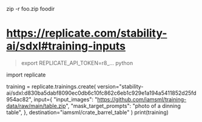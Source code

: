 zip -r foo.zip foodir 

# https://replicate.com/stability-ai/sdxl#training-inputs


> export REPLICATE_API_TOKEN=r8_...
> python

import replicate

training = replicate.trainings.create(
    version="stability-ai/sdxl:d830ba5dabf8090ec0db6c10fc862c6eb1c929e1a194a5411852d25fd954ac82",
    input={
        "input_images": "https://github.com/iamsml/training-data/raw/main/table.zip",
        "mask_target_prompts": "photo of a dinning table",
    },
    destination="iamsml/crate_barrel_table"
)
print(training)